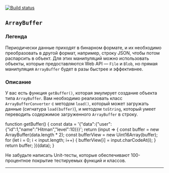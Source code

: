 [![Build status](https://ci.appveyor.com/api/projects/status/gov8nbk8av7psura?svg=true)](https://ci.appveyor.com/project/DedMaier/ajs-arraybuffer)
## `ArrayBuffer` 

### Легенда

Периодически данные приходят в бинарном формате, и их необходимо преобразовать в другой формат, например, строку JSON, чтобы потом распарсить в объект. Для этих манипуляций можно использовать объекты, которые предоставляются Web API — `File` и `Blob`, но прямая манипуляция `ArrayBuffer` будет в разы быстрее и эффективнее.

### Описание

У вас есть функция `getBuffer()`, которая эмулирует создание объекта типа `ArrayBuffer`. Вам необходимо реализовать класс `ArrayBufferConverter` с методом `load()`, который может загружать данные (сигнатура `load(buffer)`), и методом `toString`, который умеет переводить содержимое загруженного `ArrayBuffer` в строку.

function getBuffer() {
  const data = '{"data":{"user":{"id":1,"name":"Hitman","level":10}}}';
  return (input => {
    const buffer = new ArrayBuffer(data.length * 2);
    const bufferView = new Uint16Array(buffer);
    for (let i = 0; i < input.length; i++) {
      bufferView[i] = input.charCodeAt(i);
    }
    return buffer;
  })(data);
}

Не забудьте написать Unit-тесты, которые обеспечивают 100-процентное покрытие тестируемых функций и классов.

---
